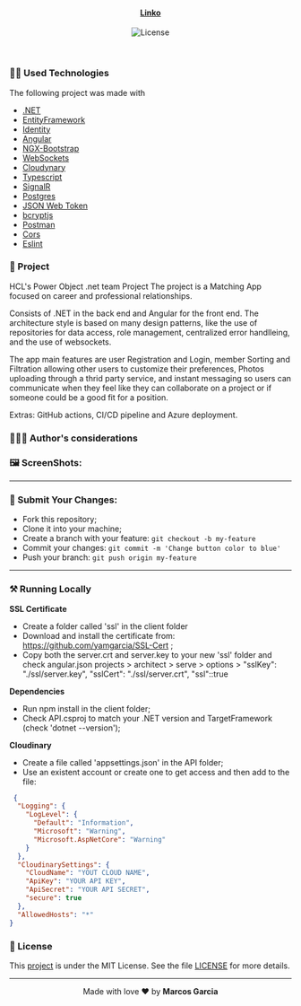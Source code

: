 <h4 align="center">
 <b><a href="">Linko<a></b> 
</h4>
<p align="center">
  <img alt="License" src="https://img.shields.io/badge/license-MIT-red">
</p>

<br>

### 👨‍💻 Used Technologies

The following project was made with

- [.NET](https://dotnet.microsoft.com/en-us/)
- [EntityFramework](https://docs.microsoft.com/en-us/ef/)
- [Identity](https://docs.microsoft.com/en-us/aspnet/core/security/authentication/customize-identity-model?view=aspnetcore-6.0)
- [Angular](https://angular.io/)
- [NGX-Bootstrap](https://valor-software.com/ngx-bootstrap/#/)
- [WebSockets](https://developer.mozilla.org/en-US/docs/Web/API/WebSockets_API)
- [Cloudynary](https://cloudinary.com/)
- [Typescript](https://www.typescriptlang.org/)
- [SignalR](https://dotnet.microsoft.com/en-us/apps/aspnet/signalr)
- [Postgres](https://www.postgresql.org/)
- [JSON Web Token](https://jwt.io/)
- [bcryptjs](https://www.npmjs.com/package/bcryptjs)
- [Postman](https://insomnia.rest/)
- [Cors](https://www.npmjs.com/package/cors)
- [Eslint](https://www.npmjs.com/package/eslint)

### :muscle: Project
HCL's Power Object .net team Project
The project is a Matching App focused on career and professional relationships.

Consists of .NET in the back end and Angular for the front end. The architecture style is based on many
design patterns, like the use of repositories for data access, role management, centralized error handlleing, and the use of websockets.

The app main features are user Registration and Login, member Sorting and Filtration allowing other users to customize their preferences,
Photos uploading through a thrid party service, and instant messaging so users can communicate when they feel 
like they can collaborate on a project or if someone could be a good fit for a position.

Extras: GitHub actions, CI/CD pipeline and Azure deployment.

### 🙋🏽‍♂️ Author's considerations

### 🖼️ ScreenShots:

---
### :rocket: Submit Your Changes:
- Fork this repository;
- Clone it into your machine;
- Create a branch with your feature: `git checkout -b my-feature`
- Commit your changes: `git commit -m 'Change button color to blue'`
- Push your branch: `git push origin my-feature`
   
---
### ⚒️ Running Locally
   
<b>SSL Certificate</b>
- Create a folder called 'ssl' in the client folder
- Download and install the certificate from: https://github.com/yamgarcia/SSL-Cert ;
- Copy both the server.crt and server.key to your new 'ssl' folder and check angular.json
   projects > architect > serve > options > 
      "sslKey": "./ssl/server.key",
      "sslCert": "./ssl/server.crt",
      "ssl"::true
   
 <b>Dependencies</b>
 - Run npm install in the client folder;
 - Check API.csproj to match your .NET version and TargetFramework (check 'dotnet --version');
   
 <b>Cloudinary</b>
 - Create a file called 'appsettings.json' in the API folder;
 - Use an existent account or create one to get access and then add to the file:
  

```json script
 {
  "Logging": {
    "LogLevel": {
      "Default": "Information",
      "Microsoft": "Warning",
      "Microsoft.AspNetCore": "Warning"
    }
  },
  "CloudinarySettings": {
    "CloudName": "YOUT CLOUD NAME",
    "ApiKey": "YOUR API KEY",
    "ApiSecret": "YOUR API SECRET",
    "secure": true
  },
  "AllowedHosts": "*"
} 

```
   
### :memo: License

This [project](https://www.udemy.com/course/build-an-app-with-aspnet-core-and-angular-from-scratch/) is under the MIT License. See the file [LICENSE](LICENSE.md) for more details.

---

<p align="center">Made with love ❤️ by <b><a src="https://github.com/yamgarcia">Marcos Garcia</a></b></p>
